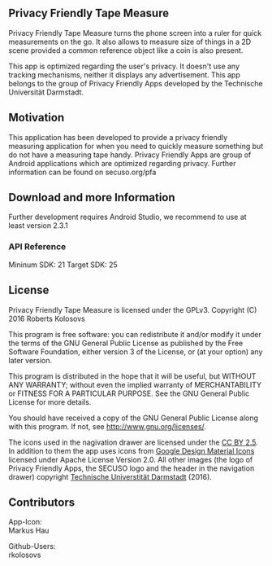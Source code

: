 ## Privacy Friendly Tape Measure

Privacy Friendly Tape Measure turns the phone screen into a ruler for quick measurements on the go. It also allows to measure size of things in a 2D scene provided a common reference object like a coin is also present.

This app is optimized regarding the user's privacy. It doesn't use any tracking mechanisms, neither it displays any advertisement. This app belongs to the group of Privacy Friendly Apps developed by the Technische Universität Darmstadt. 

## Motivation

This application has been developed to provide a privacy friendly measuring application for when you need to quickly measure something but do not have a measuring tape handy. Privacy Friendly Apps are group of Android applications which are optimized regarding privacy. Further information can be found on secuso.org/pfa

## Download and more Information

Further development requires Android Studio, we recommend to use at least version 2.3.1
 
### API Reference

Mininum SDK: 21
Target SDK: 25 

## License

Privacy Friendly Tape Measure is licensed under the GPLv3.
Copyright (C) 2016 Roberts Kolosovs

This program is free software: you can redistribute it and/or modify
it under the terms of the GNU General Public License as published by
the Free Software Foundation, either version 3 of the License, or
(at your option) any later version.

This program is distributed in the hope that it will be useful,
but WITHOUT ANY WARRANTY; without even the implied warranty of
MERCHANTABILITY or FITNESS FOR A PARTICULAR PURPOSE.  See the
GNU General Public License for more details.

You should have received a copy of the GNU General Public License
along with this program. If not, see <http://www.gnu.org/licenses/>.

The icons used in the nagivation drawer are licensed under the [CC BY 2.5](http://creativecommons.org/licenses/by/2.5/). In addition to them the app uses icons from [Google Design Material Icons](https://design.google.com/icons/index.html) licensed under Apache License Version 2.0. All other images (the logo of Privacy Friendly Apps, the SECUSO logo and the header in the navigation drawer) copyright [Technische Universtität Darmstadt](www.tu-darmstadt.de) (2016).

## Contributors

App-Icon: <br />
Markus Hau<br />

Github-Users: <br />
rkolosovs




